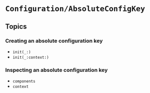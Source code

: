 # ``Configuration/AbsoluteConfigKey``

## Topics

### Creating an absolute configuration key

- ``init(_:)``
- ``init(_:context:)``

### Inspecting an absolute configuration key

- ``components``
- ``context``
